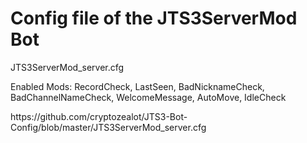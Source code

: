 # Config file of the JTS3ServerMod Bot
<p>JTS3ServerMod_server.cfg
<p>Enabled Mods: RecordCheck, LastSeen, BadNicknameCheck, BadChannelNameCheck, WelcomeMessage, AutoMove, IdleCheck

<p>
https://github.com/cryptozealot/JTS3-Bot-Config/blob/master/JTS3ServerMod_server.cfg
